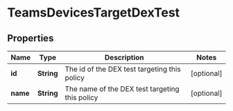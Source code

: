 

# TeamsDevicesTargetDexTest


## Properties

| Name | Type | Description | Notes |
|------------ | ------------- | ------------- | -------------|
|**id** | **String** | The id of the DEX test targeting this policy |  [optional] |
|**name** | **String** | The name of the DEX test targeting this policy |  [optional] |



